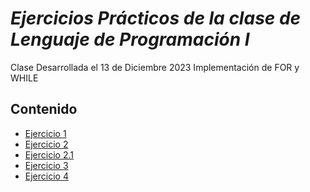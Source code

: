 # *Ejercicios Prácticos de la clase de Lenguaje de Programación I*

Clase Desarrollada el 13 de Diciembre 2023
Implementación de FOR y WHILE

## Contenido

- [Ejercicio 1](Ejercicio1.java)   
- [Ejercicio 2](Ejercicio2.java)
- [Ejercicio 2.1](Ejercicio21.java)
- [Ejercicio 3](Ejercicio3.java)
- [Ejercicio 4](Ejercicio4.java)
